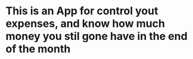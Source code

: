 # This is an App for control yout expenses, and know how much money you stil gone have in the end of the month
